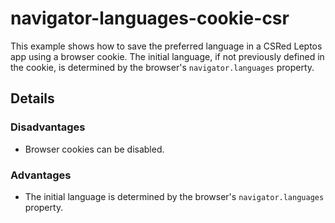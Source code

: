 # navigator-languages-cookie-csr

This example shows how to save the preferred language in a CSRed Leptos app using a browser cookie. The initial language, if not previously defined in the cookie, is determined by the browser's `navigator.languages` property.

## Details

### Disadvantages

- Browser cookies can be disabled.

### Advantages

- The initial language is determined by the browser's `navigator.languages` property.
